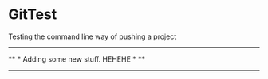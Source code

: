 # GitTest
Testing the command line way of pushing a project

***
**
*
Adding some new stuff. HEHEHE
*
**
***
